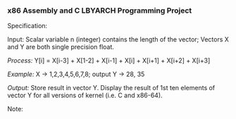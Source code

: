 ### x86 Assembly and C LBYARCH Programming Project

Specification:

Input: Scalar variable n (integer) contains the length of the vector; Vectors X and Y are both single precision float.

*Process:* Y[i] = X[i-3] + X[1-2] + X[i-1] + X[i] + X[i+1] + X[i+2] + X[i+3]

*Example:* X -> 1,2,3,4,5,6,7,8; output Y -> 28, 35

*Output:* Store result in vector Y. Display the result of 1st ten elements of vector Y for all versions of kernel (i.e. C and x86-64).

Note:
